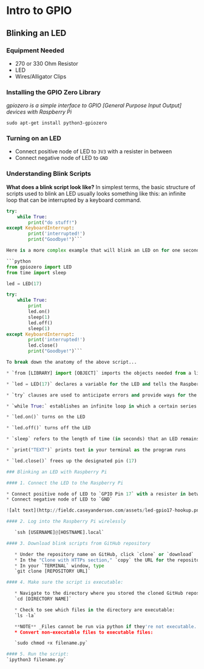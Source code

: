 # Intro to GPIO

## Blinking an LED

### Equipment Needed

* 270 or 330 Ohm Resistor
* LED
* Wires/Alligator Clips

### Installing the GPIO Zero Library
_gpiozero is a simple interface to GPIO [General Purpose Input Output] devices with Raspberry Pi_

`sudo apt-get install python3-gpiozero`

### Turning on an LED

* Connect positive node of LED to `3V3` with a resister in between
* Connect negative node of LED to `GND`

### Understanding Blink Scripts

**What does a blink script look like?** In simplest terms, the basic structure of scripts used to blink an LED usually looks something like this: an infinite loop that can be interrupted by a keyboard command.

```python
try:
    while True:
        print("do stuff!")
except KeyboardInterrupt:
        print('interrupted!')
        print("Goodbye!")```

Here is a more complex example that will blink an LED on for one second and off for one second *forever* until stopped by the keyboard interrupt command:

```python
from gpiozero import LED
from time import sleep

led = LED(17)

try:
    while True:
        print
        led.on()
        sleep(1)
        led.off()
        sleep(1)
except KeyboardInterrupt:
        print('interrupted!')
        led.close()
        print("Goodbye!")```

To break down the anatomy of the above script...

* `from [LIBRARY] import [OBJECT]` imports the objects needed from a library to execute a given script

* `led = LED(17)` declares a variable for the LED and tells the Raspberry Pi which pin to listen to

* `try` clauses are used to anticipate errors and provide ways for the program to handle them. In effect, they instruct the computer to execute code, while offering procedures for what to do when errors occur in an `except` statement.

* `while True:` establishes an infinite loop in which a certain series of commands will be executed

* `led.on()` turns on the LED

* `led.off()` turns off the LED

* `sleep` refers to the length of time (in seconds) that an LED remains in a given state (on or off)

* `print("TEXT")` prints text in your terminal as the program runs

* `led.close()` frees up the designated pin (17)

### Blinking an LED with Raspberry Pi

#### 1. Connect the LED to the Raspberry Pi

* Connect positive node of LED to `GPIO Pin 17` with a resister in between
* Connect negative node of LED to `GND`

![alt text](http://fieldc.caseyanderson.com/assets/led-gpio17-hookup.png "Hookup GPIO Pin")

#### 2. Log into the Raspberry Pi wirelessly

   `ssh [USERNAME]@[HOSTNAME].local`

#### 3. Download blink scripts from GitHub repository

   * Under the repository name on GitHub, click `clone` or `download`
   * In the "Clone with HTTPs section," `copy` the URL for the repository
   * In your `TERMINAL` window, type
   `git clone [REPOSITORY URL]`

#### 4. Make sure the script is executable:

   * Navigate to the directory where you stored the cloned GitHub repository
   `cd [DIRECTORY NAME]`

   * Check to see which files in the directory are executable:
   `ls -la`

   **NOTE** _Files cannot be run via python if they're not executable. Files whose permissions lines end with an `x` are executable, like: `-rwxr-xr-x`. Files without an `x` need to be modified so that python can run them._
   * Convert non-executable files to executable files:

   `sudo chmod +x filename.py`

#### 5. Run the script:
`ipython3 filename.py`
